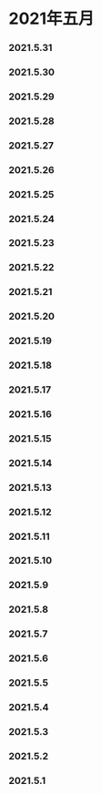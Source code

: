# 2021年五月

### 2021.5.31 
### 2021.5.30 
### 2021.5.29 
### 2021.5.28 
### 2021.5.27
### 2021.5.26 
### 2021.5.25 
### 2021.5.24 
### 2021.5.23 
### 2021.5.22 
### 2021.5.21 
### 2021.5.20 
### 2021.5.19 
### 2021.5.18
### 2021.5.17  
### 2021.5.16
### 2021.5.15
### 2021.5.14
### 2021.5.13
### 2021.5.12
### 2021.5.11
### 2021.5.10
### 2021.5.9
### 2021.5.8
### 2021.5.7
### 2021.5.6
### 2021.5.5
### 2021.5.4
### 2021.5.3
### 2021.5.2
### 2021.5.1
